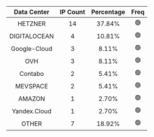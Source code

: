 | Data Center | IP Count | Percentage | Freq |
|:------------:|:--------:|:-----------:|:-----:|
| HETZNER | 14 | 37.84% | 🟢 |
| DIGITALOCEAN | 4 | 10.81% | 🟢 |
| Google-Cloud | 3 | 8.11% | 🟢 |
| OVH | 3 | 8.11% | 🟢 |
| Contabo | 2 | 5.41% | 🟢 |
| MEVSPACE | 2 | 5.41% | 🟢 |
| AMAZON | 1 | 2.70% | 🟢 |
| Yandex.Cloud | 1 | 2.70% | 🟢 |
| OTHER | 7 | 18.92% | 🟢 |